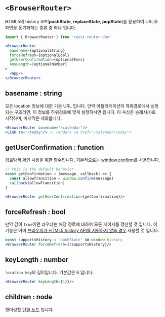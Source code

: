 # `<BrowserRouter>`

HTML5의 history API(__pushState__, __replaceState__, __popState__)를 활용하여 URL과 화면을 동기화하는 [<Router>](/api/router.md) 종류 중 하나 입니다.

```jsx
import { BrowserRouter } from 'react-router-dom'

<BrowserRouter
  basename={optionalString}
  forceRefresh={optionalBool}
  getUserConfirmation={optionalFunc}
  keyLength={optionalNumber}
>
  <App/>
</BrowserRouter>
```

## basename : string

모든 location 정보에 대한 기본 URL 입니다. 만약 어플리케이션이 하위경로에서 실행되는 구조라면, 이 정보를 하위경로에 맞게 설정하시면 됩니다. 이 속성은 슬래시(/)로 시작하며, 마지막은 제외합니다.

```jsx
<BrowserRouter basename="/calendar"/>
<Link to="/today"/> // renders <a href="/calendar/today">
```

## getUserConfirmation : function

경로탐색 확인 사용을 위한 함수입니다. 기본적으로는 [window.confirm](https://developer.mozilla.org/en-US/docs/Web/API/Window/confirm)를 사용합니다.

```jsx
// this is the default behavior
const getConfirmation = (message, callback) => {
  const allowTransition = window.confirm(message)
  callback(allowTransition)
}

<BrowserRouter getUserConfirmation={getConfirmation}/>
```

## forceRefresh : bool

만약 값이 `true`이면 라우터는 해당 경로에 대하여 모든 페이지를 갱신할 것 입니다. 이 기능은 아마 [브라우저가 HTML5 history API를 지원하지 않을 경우](https://caniuse.com/#feat=history) 사용할 것 입니다.

```jsx
const supportsHistory = 'pushState' in window.history
<BrowserRouter forceRefresh={!supportsHistory}/>
```

## keyLength : number

`location.key`의 길이입니다. 기본값은 6 입니다.

```jsx
<BrowserRouter keyLength={12}/>
```

## children : node

렌더링할 [단일 노드](https://reactjs.org/docs/react-api.html#react.children.only) 입니다.